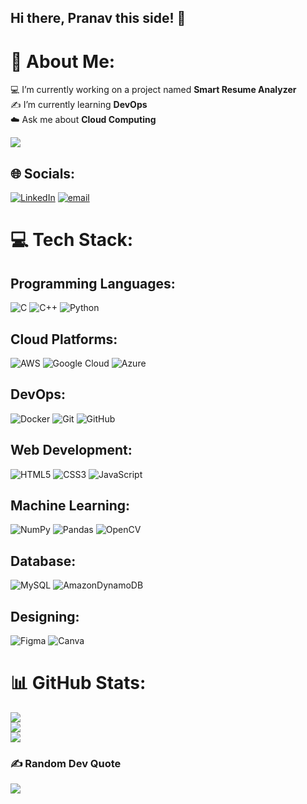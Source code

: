 ## Hi there, Pranav this side! 👋 
    
# 💫 About Me:    
💻 I’m currently working on a project named **Smart Resume Analyzer**  
✍ I’m currently learning **DevOps**  
☁️ Ask me about **Cloud Computing**

![](https://komarev.com/ghpvc/?username=parumahajan)

## 🌐 Socials:
[![LinkedIn](https://img.shields.io/badge/LinkedIn-%230077B5.svg?logo=linkedin&logoColor=white)](https://linkedin.com/in/https://www.linkedin.com/in/pranav-mahajan-4a5623216) [![email](https://img.shields.io/badge/Email-D14836?logo=gmail&logoColor=white)](mailto:parumahajan3000@gmail.com) 

# 💻 Tech Stack:
##  Programming Languages:
![C](https://img.shields.io/badge/C-%2300599C.svg?style=flat&logo=c&logoColor=white) 
![C++](https://img.shields.io/badge/C++-%2300599C.svg?style=flat&logo=c%2B%2B&logoColor=white) 
![Python](https://img.shields.io/badge/Python-3670A0?style=flat&logo=python&logoColor=ffdd54)  

## Cloud Platforms:
![AWS](https://img.shields.io/badge/AWS-%23FF9900.svg?style=flat&logo=amazon-aws&logoColor=white) 
![Google Cloud](https://img.shields.io/badge/GCP-%234285F4.svg?style=flat&logo=google-cloud&logoColor=white)
![Azure](https://img.shields.io/badge/Azure-%230072C6.svg?style=flat&logo=microsoftazure&logoColor=white)

## DevOps:
![Docker](https://img.shields.io/badge/Docker-%230db7ed.svg?style=flat&logo=docker&logoColor=white) 
![Git](https://img.shields.io/badge/Git-%23F05033.svg?style=flat&logo=git&logoColor=white) 
![GitHub](https://img.shields.io/badge/GitHub-%23121011.svg?style=flat&logo=github&logoColor=white)

## Web Development:
![HTML5](https://img.shields.io/badge/HTML5-%23E34F26.svg?style=flat&logo=html5&logoColor=white) 
![CSS3](https://img.shields.io/badge/CSS3-%231572B6.svg?style=flat&logo=css3&logoColor=white) 
![JavaScript](https://img.shields.io/badge/JavaScript-%23323330.svg?style=flat&logo=javascript&logoColor=%23F7DF1E)  

## Machine Learning:
![NumPy](https://img.shields.io/badge/NumPy-%23013243.svg?style=flat&logo=numpy&logoColor=white) ![Pandas](https://img.shields.io/badge/Pandas-%23150458.svg?style=flat&logo=pandas&logoColor=white)  ![OpenCV](https://img.shields.io/badge/OpenCV-%23white.svg?style=flat&logo=opencv&logoColor=white)

## Database:
![MySQL](https://img.shields.io/badge/MSQL-4479A1.svg?style=flat&logo=mysql&logoColor=white)
![AmazonDynamoDB](https://img.shields.io/badge/Amazon%20DynamoDB-4053D6?style=flat&logo=Amazon%20DynamoDB&logoColor=white)

## Designing:
![Figma](https://img.shields.io/badge/Figma-%23F24E1E.svg?style=flat&logo=figma&logoColor=white) 
![Canva](https://img.shields.io/badge/Canva-%2300C4CC.svg?style=flat&logo=Canva&logoColor=white)

# 📊 GitHub Stats:
![](https://github-readme-stats.vercel.app/api?username=parumahajan&theme=dark&hide_border=false&include_all_commits=false&count_private=false)<br/>
![](https://nirzak-streak-stats.vercel.app/?user=parumahajan&theme=dark&hide_border=false)<br/>
![](https://github-readme-stats.vercel.app/api/top-langs/?username=parumahajan&theme=dark&hide_border=false&include_all_commits=false&count_private=false&layout=compact)

### ✍️ Random Dev Quote
![](https://quotes-github-readme.vercel.app/api?type=horizontal&theme=radical)
